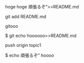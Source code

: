 hoge
hoge
頑張るぞ”>>README.md

git add README.md

gitooo











$ git echo hoooooo>>README.md

 push origin topic1





























$ echo 頑張るぞ”
hoooo
